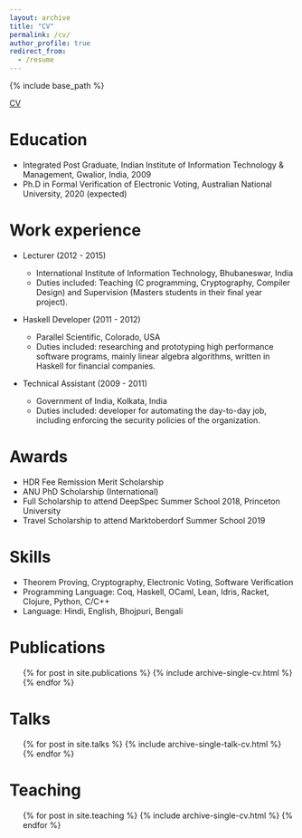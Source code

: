 ```yaml
---
layout: archive
title: "CV"
permalink: /cv/
author_profile: true
redirect_from:
  - /resume
---
```


{% include base_path %}

[CV](https://github.com/mukeshtiwari/CV/blob/master/mukesh_tiwari_cv.pdf)

Education
======
* Integrated Post Graduate, Indian Institute of Information Technology & Management, Gwalior, India, 2009
* Ph.D in Formal Verification of Electronic Voting, Australian National University, 2020 (expected)

Work experience
======
* Lecturer (2012 - 2015)
  * International Institute of Information Technology, Bhubaneswar, India 
  * Duties included: Teaching (C programming, Cryptography, Compiler Design) and Supervision (Masters students in their final year project).
  

* Haskell Developer (2011 - 2012) 
  * Parallel Scientific, Colorado, USA
  * Duties included: researching and prototyping high performance software programs, mainly linear algebra algorithms, written in Haskell for financial companies.
 
 
* Technical Assistant (2009 - 2011)
  * Government of India, Kolkata, India
  * Duties included:  developer for automating the day-to-day job, including enforcing the security policies of the organization.

Awards
======
* HDR Fee Remission Merit Scholarship
* ANU PhD Scholarship (International)
* Full Scholarship to attend DeepSpec Summer School 2018, Princeton University
* Travel Scholarship to attend Marktoberdorf Summer School 2019


Skills
======
* Theorem Proving, Cryptography, Electronic Voting, Software Verification
* Programming Language: Coq, Haskell, OCaml, Lean, Idris, Racket, Clojure, Python, C/C++
* Language: Hindi, English, Bhojpuri, Bengali

Publications
======
  <ul>{% for post in site.publications %}
    {% include archive-single-cv.html %}
  {% endfor %}</ul>
  
Talks
======
  <ul>{% for post in site.talks %}
    {% include archive-single-talk-cv.html %}
  {% endfor %}</ul>
  
Teaching
======
  <ul>{% for post in site.teaching %}
    {% include archive-single-cv.html %}
  {% endfor %}</ul>
  
